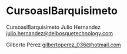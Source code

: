 CursoaslBarquisimeto
====================

CursoaslBarquisimeto
Julio Hernandez julio.hernandez@delbosquetechnology.com

Gilberto Pérez
gilbertoperez_036@hotmail.com
